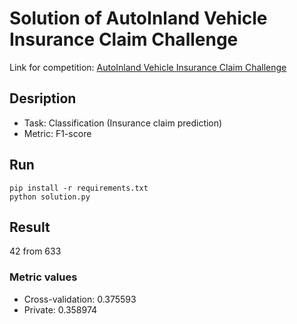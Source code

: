 # Solution of AutoInland Vehicle Insurance Claim Challenge
Link for competition: [AutoInland Vehicle Insurance Claim Challenge](https://zindi.africa/competitions/autoinland-vehicle-insurance-claim-challenge/leaderboard)
## Desription
* Task: Classification (Insurance claim prediction)
* Metric: F1-score
## Run
```
pip install -r requirements.txt
python solution.py
```
## Result
42 from 633

### Metric values
* Cross-validation: 0.375593
* Private: 0.358974
